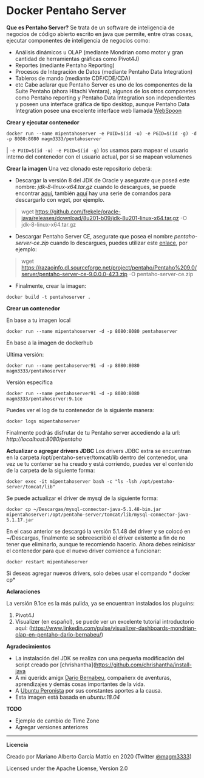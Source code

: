 # Docker Pentaho Server

**Que es Pentaho Server?**
Se trata de un software de inteligencia de negocios de código abierto escrito en java que permite, entre otras cosas, ejecutar componentes de inteligencia de negocios como:
- Análisis dinámicos u OLAP (mediante Mondrian como motor y gran cantidad de herramientas gráficas como Pivot4J)
- Reportes (mediante Pentaho Reporting)
- Procesos de Integración de Datos (mediante Pentaho Data Integration)
- Tableros de mando (mediante CDF/CDE/CDA)
- etc
Cabe aclarar que Pentaho Server es uno de los componentes de la Suite Pentaho (ahora Hitachi Ventara), algunos de los otros componetes como Pentaho reporting y Pentaho Data Integration son independientes y poseen una interface gráfica de tipo desktop, aunque Pentaho Data Integration posee una excelente interface web llamada [WebSpoon](https://github.com/HiromuHota/webspoon-docker)  

**Crear y ejecutar contenedor**
```
docker run --name mipentahoserver -e PUID=$(id -u) -e PGID=$(id -g) -d -p 8080:8080 magm3333/pentahoserver
```
| `-e PUID=$(id -u) -e PGID=$(id -g)` los usamos para mapear el usuario interno del contenedor con el usuario actual, por si se mapean volumenes

**Crear la imagen**
Una vez clonado este repositorio deberá:
- Descargar la versión 8 del JDK de Oracle y asegurate que poseá este nombre: *jdk-8-linux-x64.tar.gz* cuando lo descargues, se puede encontrar [aquí](https://www.oracle.com/java/technologies/javase/javase8u211-later-archive-downloads.html), también [aquí](https://gist.github.com/hgomez/9650687) hay una serie de comandos para descargarlo con wget, por ejemplo.
> wget https://github.com/frekele/oracle-java/releases/download/8u201-b09/jdk-8u201-linux-x64.tar.gz -O jdk-8-linux-x64.tar.gz 
- Descargar Pentaho Server CE, asegurate que posea el nombre *pentaho-server-ce.zip* cuando lo descargues, puedes utilizar este [enlace](https://razaoinfo.dl.sourceforge.net/project/pentaho/Pentaho%209.0/server/pentaho-server-ce-9.0.0.0-423.zip), por ejemplo: 
> wget https://razaoinfo.dl.sourceforge.net/project/pentaho/Pentaho%209.0/server/pentaho-server-ce-9.0.0.0-423.zip -O pentaho-server-ce.zip
- Finalmente, crear la imagen:

```
docker build -t pentahoserver .
```

**Crear un contenedor**

En base a tu imagen local

```
docker run --name mipentahoserver -d -p 8080:8080 pentahoserver
```

En base a la imagen de dockerhub

Ultima versión:

```
docker run --name pentahoserver91 -d -p 8080:8080 magm3333/pentahoserver
```

Versión específica

```
docker run --name pentahoserver91 -d -p 8080:8080 magm3333/pentahoserver:9.1ce
```


Puedes ver el log de tu contenedor de la siguiente manera:

```
docker logs mipentahoserver
```

Finalmente podrás disfrutar de tu Pentaho server accediendo a la url: *http://localhost:8080/pentaho* 

**Actualizar o agregar drivers JDBC**
Los drivers JDBC extra se encuentran en la carpeta /opt/pentaho-server/tomcat/lib dentro del contenedor, una vez ue tu contener se ha creado y está corriendo, puedes ver el contenido de la carpeta de la siguiente forma:
```
docker exec -it mipentahoserver bash -c "ls -lsh /opt/pentaho-server/tomcat/lib"
```
Se puede actualizar el driver de mysql de la siguiente forma:
```
docker cp ~/Descargas/mysql-connector-java-5.1.48-bin.jar  mipentahoserver:/opt/pentaho-server/tomcat/lib/mysql-connector-java-5.1.17.jar
```
En el caso anterior se descargó la versión 5.1.48 del driver y se colocó en ~/Descargas, finalmente se sobreescribió el driver existente a fin de no tener que eliminarlo, aunque te recomiendo hacerlo. 
Ahora debes reinicisar el contenedor para que el nuevo driver comience a funcionar:
```
docker restart mipentahoserver
```
Si deseas agregar nuevos drivers, solo debes usar el compando * docker cp*

**Aclaraciones**

La versión 9.1ce es la más pulida, ya se encuentran instalados los pluguins:

1) Pivot4J
2) Visualizer (en español), se puede ver un excelente tutorial introductorio aquí: (https://www.linkedin.com/pulse/visualizer-dashboards-mondrian-olap-en-pentaho-dario-bernabeu/)

**Agradecimientos**
- La instalación del JDK se realiza con una pequeña modificación del script creado por [chrishantha](https://github.com/chrishantha/install-java
- A mi queridx amigx [Darío Bernabeu](https://troyanx.com/Hefesto/bernabeu-dario.html), compañerx de aventuras, aprendizajes y demás cosas importantes de la vida.
- A [Ubuntu Peronista](https://ubuntuperonista.blogspot.com/) por sus constantes aportes a la causa.
- Esta imagen está basada en *ubuntu:18.04*


**TODO**
- Ejemplo de cambio de Time Zone
- Agregar versiones anteriores

***

**Licencia**

Creado por Mariano Alberto García Mattío en 2020 (Twitter [@magm3333](https://twitter.com/magm3333))

Licensed under the Apache License, Version 2.0
